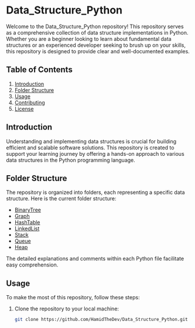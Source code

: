 # Data_Structure_Python

Welcome to the Data_Structure_Python repository! This repository serves as a comprehensive collection of data structure implementations in Python. Whether you are a beginner looking to learn about fundamental data structures or an experienced developer seeking to brush up on your skills, this repository is designed to provide clear and well-documented examples.

## Table of Contents

1. [Introduction](#introduction)
2. [Folder Structure](#folder-structure)
3. [Usage](#usage)
4. [Contributing](#contributing)
5. [License](#license)

## Introduction

Understanding and implementing data structures is crucial for building efficient and scalable software solutions. This repository is created to support your learning journey by offering a hands-on approach to various data structures in the Python programming language.

## Folder Structure

The repository is organized into folders, each representing a specific data structure. Here is the current folder structure:

- [BinaryTree](BinaryTree/)
- [Graph](Graph/)
- [HashTable](HashTable/)
- [LinkedList](LinkedList/)
- [Stack](Stack/)
- [Queue](Queue/)
- [Heap](Heap/)

The detailed explanations and comments within each Python file facilitate easy comprehension.

## Usage

To make the most of this repository, follow these steps:

1. Clone the repository to your local machine:

   ```bash
   git clone https://github.com/HamidTheDev/Data_Structure_Python.git
